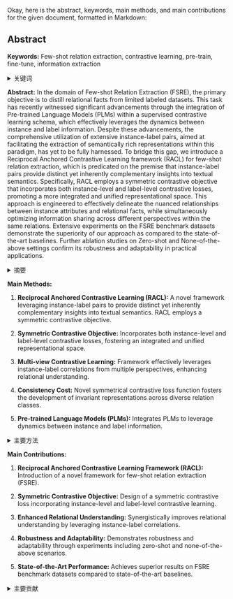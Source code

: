 Okay, here is the abstract, keywords, main methods, and main contributions for the given document, formatted in Markdown:

## Abstract

**Keywords:** Few-shot relation extraction, contrastive learning, pre-train, fine-tune, information extraction
<details>
    <summary>关键词</summary>
    <ul>
        小样本关系抽取，对比学习，预训练，微调，信息抽取
    <ul>
</details>

**Abstract:**
In the domain of Few-shot Relation Extraction (FSRE), the primary objective is to distill relational facts from limited labeled datasets. This task has recently witnessed significant advancements through the integration of Pre-trained Language Models (PLMs) within a supervised contrastive learning schema, which effectively leverages the dynamics between instance and label information. Despite these advancements, the comprehensive utilization of extensive instance-label pairs, aimed at facilitating the extraction of semantically rich representations within this paradigm, has yet to be fully harnessed. To bridge this gap, we introduce a Reciprocal Anchored Contrastive Learning framework (RACL) for few-shot relation extraction, which is predicated on the premise that instance-label pairs provide distinct yet inherently complementary insights into textual semantics. Specifically, RACL employs a symmetric contrastive objective that incorporates both instance-level and label-level contrastive losses, promoting a more integrated and unified representational space. This approach is engineered to effectively delineate the nuanced relationships between instance attributes and relational facts, while simultaneously optimizing information sharing across different perspectives within the same relations. Extensive experiments on the FSRE benchmark datasets demonstrate the superiority of our approach as compared to the state-of-the-art baselines. Further ablation studies on Zero-shot and None-of-the-above settings confirm its robustness and adaptability in practical applications.

<details>
    <summary>摘要</summary>
    <ul>
        在小样本关系抽取（FSRE）领域，主要目标是从有限的标记数据集中提取关系事实。 近年来，通过将预训练语言模型（PLM）整合到监督对比学习模式中，该任务取得了显著进展，有效地利用了实例和标签信息之间的动态关系。 尽管取得了这些进展，但尚未充分利用旨在促进在此范例中提取语义丰富表示的大量实例-标签对。 为了弥合这一差距，我们引入了一种用于小样本关系抽取的互惠锚定对比学习框架（RACL），该框架基于实例-标签对提供对文本语义的独特但本质上互补的见解。 具体而言，RACL采用对称对比目标，该目标结合了实例级别和标签级别的对比损失，从而促进了更加集成和统一的表示空间。 这种方法旨在有效地描绘实例属性和关系事实之间细微的相互作用，同时优化同一关系中不同视角之间的信息共享。 在FSRE基准数据集上进行的大量实验表明，与最先进的基线相比，我们的方法具有优越性。 对零样本和“以上皆非”设置的进一步消融研究证实了其在实际应用中的鲁棒性和适应性。
    <ul>
</details>

**Main Methods:**

1.  **Reciprocal Anchored Contrastive Learning (RACL):** A novel framework leveraging instance-label pairs to provide distinct yet inherently complementary insights into textual semantics.  RACL employs a symmetric contrastive objective.

2.  **Symmetric Contrastive Objective:** Incorporates both instance-level and label-level contrastive losses, fostering an integrated and unified representational space.

3.  **Multi-view Contrastive Learning:**  Framework effectively leverages instance-label correlations from multiple perspectives, enhancing relational understanding.

4.  **Consistency Cost:** Novel symmetrical contrastive loss function fosters the development of invariant representations across diverse relation classes.

5. **Pre-trained Language Models (PLMs):**  Integrates PLMs to leverage dynamics between instance and label information.
<details>
    <summary>主要方法</summary>
    <p>本文全面回顾了图神经网络在时间序列分析（GNN4TS）中的应用。用于时间序列建模的关键方法包括：</p>
        <ul>
          <li>互惠锚定对比学习 (RACL)：一种利用实例-标签对的新框架，以提供对文本语义的独特但本质上互补的见解。 RACL 采用对称对比目标。</li>
          <li>对称对比目标：结合实例级别和标签级别对比损失，促进集成和统一的表征空间。</li>
          <li>多视角对比学习：框架有效地利用来自多个角度的实例-标签相关性，增强关系理解。</li>
	  <li>一致性成本：新颖的对称对比损失函数促进了跨各种关系类的不变表示的发展。</li>
          <li>预训练语言模型(PLM)：整合 PLM 以利用实例和标签信息之间的动态。</li>
        </ul>
</details>

**Main Contributions:**

1.  **Reciprocal Anchored Contrastive Learning Framework (RACL):** Introduction of a novel framework for few-shot relation extraction (FSRE).

2.  **Symmetric Contrastive Objective:** Design of a symmetric contrastive loss incorporating instance-level and label-level contrastive learning.

3.  **Enhanced Relational Understanding:** Synergistically improves relational understanding by leveraging instance-label correlations.

4.  **Robustness and Adaptability:** Demonstrates robustness and adaptability through experiments including zero-shot and none-of-the-above scenarios.

5.  **State-of-the-Art Performance:** Achieves superior results on FSRE benchmark datasets compared to state-of-the-art baselines.

<details>
    <summary>主要贡献</summary>
        <ul>
          <li>互惠锚定对比学习框架（RACL）：为小样本关系抽取（FSRE）引入了一种新颖框架。</li>
          <li>对称对比目标：设计了一种结合实例级别和标签级别对比学习的对称对比损失。</li>
          <li>增强关系理解：通过利用实例-标签相关性协同地提高关系理解能力。</li>
	  <li>鲁棒性和适应性：通过包括零样本和“以上皆非”情景的实验证明了鲁棒性和适应性。</li>
          <li>最先进的性能：与最先进的基线相比，在 FSRE 基准数据集上实现了卓越的性能。</li>
        </ul>
</details>